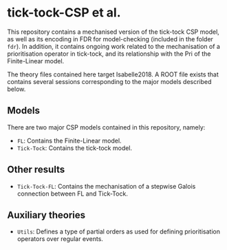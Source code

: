 # tick-tock-CSP et al.
This repository contains a mechanised version of the tick-tock CSP model, as well as its encoding in FDR for model-checking (included in the folder `fdr`).
In addition, it contains ongoing work related to the mechanisation of a prioritisation operator in tick-tock, and its 
relationship with the Pri of the Finite-Linear model.

The theory files contained here target Isabelle2018. A ROOT file exists that contains several sessions corresponding to
the major models described below.

## Models
There are two major CSP models contained in this repository, namely:

* `FL`: Contains the Finite-Linear model.
* `Tick-Tock`: Contains the tick-tock model.

## Other results
* `Tick-Tock-FL`: Contains the mechanisation of a stepwise Galois connection between FL and Tick-Tock.

## Auxiliary theories
* `Utils`: Defines a type of partial orders as used for defining prioritisation operators over regular events.

